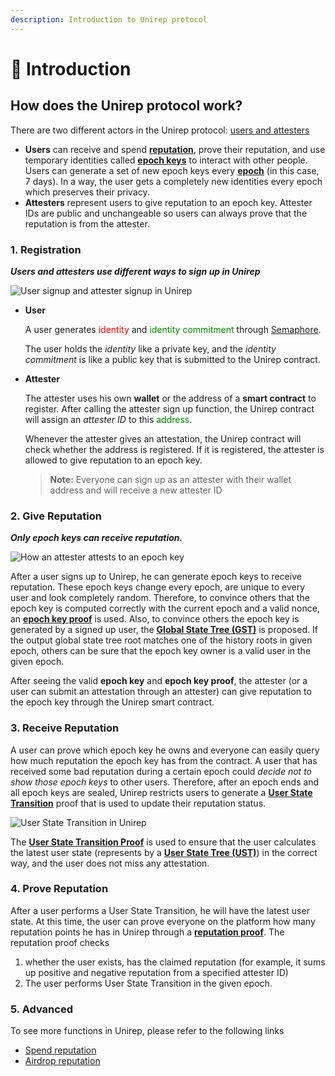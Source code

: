 ```yaml
---
description: Introduction to Unirep protocol
---
```


# 🧩 Introduction

## How does the Unirep protocol work?

There are two different actors in the Unirep protocol: [users and attesters](broken-reference)

* **Users** can receive and spend [**reputation**](protocol/glossary/reputation.md), prove their reputation, and use temporary identities called [**epoch keys**](protocol/glossary/epoch-key.md) to interact with other people. Users can generate a set of new epoch keys every [**epoch**](protocol/glossary/epoch.md) (in this case, 7 days). In a way, the user gets a completely new identities every epoch which preserves their privacy.
* **Attesters** represent users to give reputation to an epoch key. Attester IDs are public and unchangeable so users can always prove that the reputation is from the attester.

### 1. Registration

_**Users and attesters use different ways to sign up in Unirep**_

![User signup and attester signup in Unirep](https://miro.medium.com/max/4800/0\*wcqrf4SN2TRx38YI)

*   **User**

    A user generates <font color="red">identity</font> and <font color="green">identity commitment</font> through [Semaphore](https://github.com/semaphore-protocol).

    The user holds the _identity_ like a private key, and the _identity commitment_ is like a public key that is submitted to the Unirep contract.
*   **Attester**

    The attester uses his own **wallet** or the address of a **smart contract** to register. After calling the attester sign up function, the Unirep contract will assign an _attester ID_ to this <font color="green">address</font>.

    Whenever the attester gives an attestation, the Unirep contract will check whether the address is registered. If it is registered, the attester is allowed to give reputation to an epoch key.

    > **Note:** Everyone can sign up as an attester with their wallet address and will receive a new attester ID

### 2. Give Reputation

_**Only epoch keys can receive reputation.**_

![How an attester attests to an epoch key](https://miro.medium.com/max/4800/0\*zxlIej01nppoYBoc)

After a user signs up to Unirep, he can generate epoch keys to receive reputation. These epoch keys change every epoch, are unique to every user and look completely random. Therefore, to convince others that the epoch key is computed correctly with the current epoch and a valid nonce, an [**epoch key proof**](circuits/epoch-key-proof.md) is used. Also, to convince others the epoch key is generated by a signed up user, the [**Global State Tree (GST)**](protocol/glossary/trees.md#global-state-tree) is proposed. If the output global state tree root matches one of the history roots in given epoch, others can be sure that the epoch key owner is a valid user in the given epoch.

After seeing the valid **epoch key** and **epoch key proof**, the attester (or a user can submit an attestation through an attester) can give reputation to the epoch key through the Unirep smart contract.

### 3. Receive Reputation

A user can prove which epoch key he owns and everyone can easily query how much reputation the epoch key has from the contract. A user that has received some bad reputation during a certain epoch could _decide not to show those epoch keys_ to other users. Therefore, after an epoch ends and all epoch keys are sealed, Unirep restricts users to generate a [**User State Transition**](protocol/glossary/user-state-transition.md) proof that is used to update their reputation status.

![User State Transition in Unirep](https://miro.medium.com/max/4800/0\*t18QHcnKhY5LA5P8)

The [**User State Transition Proof**](circuits/user-state-transition-proof.md) is used to ensure that the user calculates the latest user state (represents by a [**User State Tree (UST)**](protocol/glossary/trees.md#user-state-tree)) in the correct way, and the user does not miss any attestation.

### 4. Prove Reputation

After a user performs a User State Transition, he will have the latest user state. At this time, the user can prove everyone on the platform how many reputation points he has in Unirep through a [**reputation proof**](circuits/reputation-proof.md). The reputation proof checks&#x20;

1. whether the user exists, has the claimed reputation (for example, it sums up positive and negative reputation from a specified attester ID)
2. The user performs User State Transition in the given epoch.

### 5. Advanced

To see more functions in Unirep, please refer to the following links

* [Spend reputation](cli/spend-reputation.md)
* [Airdrop reputation](cli/airdrop-reputation.md)
